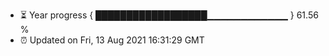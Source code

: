 - ⏳ Year progress { ██████████████████▁▁▁▁▁▁▁▁▁▁▁▁ } 61.56 %
- ⏰ Updated on Fri, 13 Aug 2021 16:31:29 GMT

